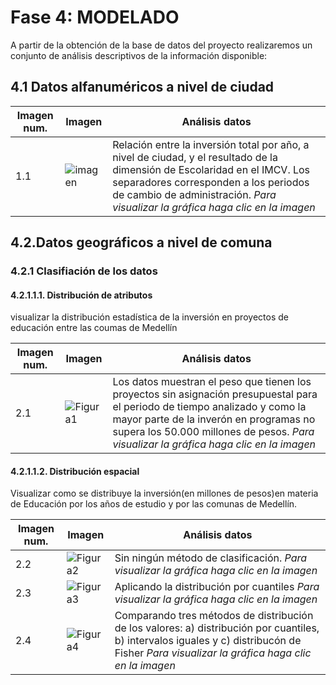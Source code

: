 # Fase 4: MODELADO

A partir de la obtención de la base de datos del proyecto realizaremos un conjunto de análisis descriptivos de la información disponible:
## 4.1 Datos alfanuméricos a nivel de ciudad

|Imagen num.|Imagen|Análisis datos|
|-------|-------|-------|
|1.1|![imagen](https://user-images.githubusercontent.com/45660997/68557427-bd908700-0403-11ea-813c-646e94334bfc.png)|Relación entre la inversión total por año, a nivel de ciudad, y el resultado de la dimensión de Escolaridad en el IMCV. Los separadores corresponden a los periodos de cambio de administración. *Para visualizar la gráfica haga clic en la imagen*|

## 4.2.Datos geográficos a nivel de comuna
### 4.2.1 Clasifiación de los datos
#### 4.2.1.1.1. Distribución de atributos
visualizar la distribución estadística de la inversión en proyectos de educación entre las coumas de Medellín

|Imagen num.|Imagen|Análisis datos|
|-------|-------|-------|
|2.1|![Figura1](https://user-images.githubusercontent.com/45660997/68547769-6367d580-03b3-11ea-9d7f-ffcea615effe.PNG)|Los datos muestran el peso que tienen los proyectos sin asignación presupuestal para el periodo de tiempo analizado y como la mayor parte de la inverón en programas no supera los 50.000 millones de pesos. *Para visualizar la gráfica haga clic en la imagen* 

#### 4.2.1.1.2. Distribución espacial
Visualizar como se distribuye la inversión(en millones de pesos)en materia de Educación por los años de estudio y por las comunas de Medellín.

|Imagen num.|Imagen|Análisis datos|
|-------|-------|-------|
|2.2|![Figura2](https://user-images.githubusercontent.com/45660997/68556835-d435de80-0401-11ea-92b7-4c27117b1b75.PNG)|Sin ningún método de clasificación. *Para visualizar la gráfica haga clic en la imagen*|
|2.3|![Figura3](https://user-images.githubusercontent.com/45660997/68556839-d6983880-0401-11ea-8f91-062f528dcc10.PNG)|Aplicando la distribución por cuantiles *Para visualizar la gráfica haga clic en la imagen*
|2.4|![Figura4](https://user-images.githubusercontent.com/45660997/68556843-d8fa9280-0401-11ea-9d48-2775d4552111.PNG)|Comparando tres métodos de distribución de los valores: a) distribución por cuantiles, b) intervalos iguales y c) distribucón de Fisher *Para visualizar la gráfica haga clic en la imagen*



